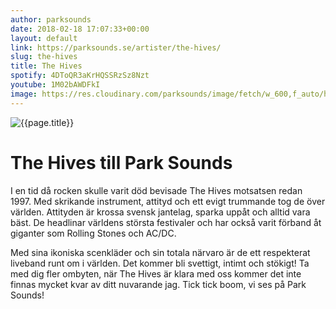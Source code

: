 ```yaml
---
author: parksounds
date: 2018-02-18 17:07:33+00:00
layout: default
link: https://parksounds.se/artister/the-hives/
slug: the-hives
title: The Hives
spotify: 4DToQR3aKrHQSSRzSz8Nzt
youtube: 1M02bAWDFkI
image: https://res.cloudinary.com/parksounds/image/fetch/w_600,f_auto/https://parksounds.se/images/artists/the-hives-park-sounds-2018.jpg
---
```


![{{page.title}}]({{page.image}})

# The Hives till Park Sounds

I en tid då rocken skulle varit död bevisade The Hives motsatsen redan 1997. Med skrikande instrument, attityd och ett evigt trummande tog de över världen. Attityden är krossa svensk jantelag, sparka uppåt och alltid vara bäst. De headlinar världens största festivaler och har också varit förband åt giganter som Rolling Stones och AC/DC.

Med sina ikoniska scenkläder och sin totala närvaro är de ett respekterat liveband runt om i världen. Det kommer bli svettigt, intimt och stökigt! Ta med dig fler ombyten, när The Hives är klara med oss kommer det inte finnas mycket kvar av ditt nuvarande jag. Tick tick boom, vi ses på Park Sounds!

